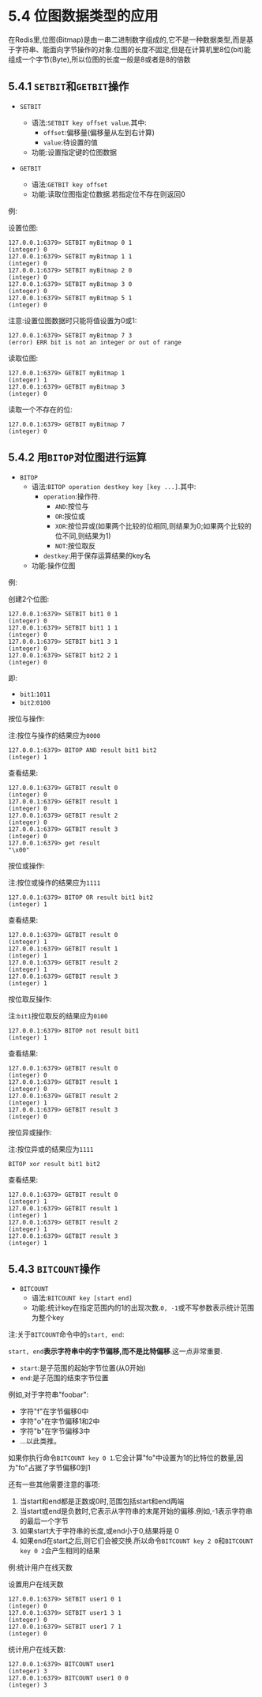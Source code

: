 # 5.4 位图数据类型的应用

在Redis里,位图(Bitmap)是由一串二进制数字组成的,它不是一种数据类型,而是基于字符串、能面向字节操作的对象.位图的长度不固定,但是在计算机里8位(bit)能组成一个字节(Byte),所以位图的长度一般是8或者是8的倍数

## 5.4.1 `SETBIT`和`GETBIT`操作

- `SETBIT`
	- 语法:`SETBIT key offset value`.其中:
		- `offset`:偏移量(偏移量从左到右计算)
		- `value`:待设置的值
	- 功能:设置指定键的位图数据

- `GETBIT`
	- 语法:`GETBIT key offset`
	- 功能:读取位图指定位数据.若指定位不存在则返回0

例:

设置位图:

```
127.0.0.1:6379> SETBIT myBitmap 0 1
(integer) 0
127.0.0.1:6379> SETBIT myBitmap 1 1
(integer) 0
127.0.0.1:6379> SETBIT myBitmap 2 0
(integer) 0
127.0.0.1:6379> SETBIT myBitmap 3 0
(integer) 0
127.0.0.1:6379> SETBIT myBitmap 5 1
(integer) 0
```

注意:设置位图数据时只能将值设置为0或1:

```
127.0.0.1:6379> SETBIT myBitmap 7 3
(error) ERR bit is not an integer or out of range
```

读取位图:

```
127.0.0.1:6379> GETBIT myBitmap 1
(integer) 1
127.0.0.1:6379> GETBIT myBitmap 3
(integer) 0
```

读取一个不存在的位:

```
127.0.0.1:6379> GETBIT myBitmap 7
(integer) 0
```

## 5.4.2 用`BITOP`对位图进行运算

- `BITOP`
	- 语法:`BITOP operation destkey key [key ...]`.其中:
		- `operation`:操作符.
			- `AND`:按位与
			- `OR`:按位或
			- `XOR`:按位异或(如果两个比较的位相同,则结果为0;如果两个比较的位不同,则结果为1)
			- `NOT`:按位取反
		- `destkey`:用于保存运算结果的key名
	- 功能:操作位图

例:

创建2个位图:

```
127.0.0.1:6379> SETBIT bit1 0 1
(integer) 0
127.0.0.1:6379> SETBIT bit1 1 1
(integer) 0
127.0.0.1:6379> SETBIT bit1 3 1
(integer) 0
127.0.0.1:6379> SETBIT bit2 2 1
(integer) 0
```

即:

- `bit1`:`1011`
- `bit2`:`0100`

按位与操作:

注:按位与操作的结果应为`0000`

```
127.0.0.1:6379> BITOP AND result bit1 bit2
(integer) 1
```

查看结果:

```
127.0.0.1:6379> GETBIT result 0
(integer) 0
127.0.0.1:6379> GETBIT result 1
(integer) 0
127.0.0.1:6379> GETBIT result 2
(integer) 0
127.0.0.1:6379> GETBIT result 3
(integer) 0
127.0.0.1:6379> get result
"\x00"
```

按位或操作:

注:按位或操作的结果应为`1111`

```
127.0.0.1:6379> BITOP OR result bit1 bit2
(integer) 1
```

查看结果:

```
127.0.0.1:6379> GETBIT result 0
(integer) 1
127.0.0.1:6379> GETBIT result 1
(integer) 1
127.0.0.1:6379> GETBIT result 2
(integer) 1
127.0.0.1:6379> GETBIT result 3
(integer) 1
```

按位取反操作:

注:`bit1`按位取反的结果应为`0100`

```
127.0.0.1:6379> BITOP not result bit1
(integer) 1
```

查看结果:

```
127.0.0.1:6379> GETBIT result 0
(integer) 0
127.0.0.1:6379> GETBIT result 1
(integer) 0
127.0.0.1:6379> GETBIT result 2
(integer) 1
127.0.0.1:6379> GETBIT result 3
(integer) 0
```

按位异或操作:

注:按位异或的结果应为`1111`

```
BITOP xor result bit1 bit2
```

查看结果:

```
127.0.0.1:6379> GETBIT result 0
(integer) 1
127.0.0.1:6379> GETBIT result 1
(integer) 1
127.0.0.1:6379> GETBIT result 2
(integer) 1
127.0.0.1:6379> GETBIT result 3
(integer) 1
```

## 5.4.3 `BITCOUNT`操作

- `BITCOUNT`
	- 语法:`BITCOUNT key [start end]`
	- 功能:统计key在指定范围内的1的出现次数.`0, -1`或不写参数表示统计范围为整个key

注:关于`BITCOUNT`命令中的`start, end`:

`start, end`**表示字符串中的字节偏移,而不是比特偏移**.这一点非常重要.

- `start`:是子范围的起始字节位置(从0开始)
- `end`:是子范围的结束字节位置

例如,对于字符串"foobar":

- 字符"f"在字节偏移0中
- 字符"o"在字节偏移1和2中
- 字符"b"在字节偏移3中
- ...以此类推。

如果你执行命令`BITCOUNT key 0 1`.它会计算"fo"中设置为1的比特位的数量,因为"fo"占据了字节偏移0到1

还有一些其他需要注意的事项:

1. 当start和end都是正数或0时,范围包括start和end两端
2. 当start或end是负数时,它表示从字符串的末尾开始的偏移.例如,-1表示字符串的最后一个字节
3. 如果start大于字符串的长度,或end小于0,结果将是 0
4. 如果end在start之后,则它们会被交换.所以命令`BITCOUNT key 2 0`和`BITCOUNT key 0 2`会产生相同的结果

例:统计用户在线天数

设置用户在线天数

```
127.0.0.1:6379> SETBIT user1 0 1
(integer) 0
127.0.0.1:6379> SETBIT user1 3 1
(integer) 0
127.0.0.1:6379> SETBIT user1 7 1
(integer) 0
```

统计用户在线天数:

```
127.0.0.1:6379> BITCOUNT user1
(integer) 3
127.0.0.1:6379> BITCOUNT user1 0 0
(integer) 3
```